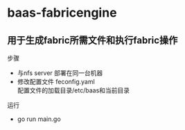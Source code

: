 # baas-fabricengine
## 用于生成fabric所需文件和执行fabric操作
步骤
* 与nfs server 部署在同一台机器
* 修改配置文件 feconfig.yaml  
  配置文件的加载目录/etc/baas和当前目录  
  
运行
* go run main.go 
